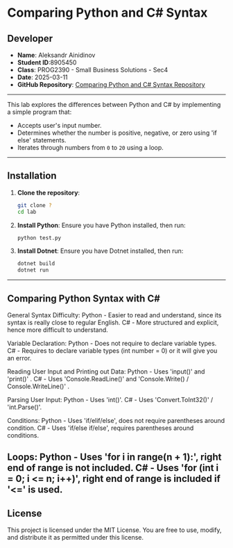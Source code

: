 # Comparing Python and C# Syntax

## Developer

- **Name**: Aleksandr Ainidinov 
- **Student ID**:8905450
- **Class**: PROG2390 - Small Business Solutions - Sec4 
- **Date**: 2025-03-11 
- **GitHub Repository**: [Comparing Python and C# Syntax Repository]()  

---

This lab explores the differences between Python and C# by implementing a simple program that:
- Accepts user's input number.
- Determines whether the number is positive, negative, or zero using 'if else' statements.
- Iterates through numbers from `0` to `20` using a loop.

---

## Installation

1. **Clone the repository**:
   ```bash
   git clone ?
   cd lab
   ```

2. **Install Python**:
   Ensure you have Python installed, then run:
   ```bash
   python test.py
   ```

3. **Install Dotnet**:
   Ensure you have Dotnet installed, then run:
   ```bash
   dotnet build
   dotnet run
   ```

---

## Comparing Python Syntax with C#
General Syntax Difficulty:
Python - Easier to read and understand, since its syntax is really close to regular English.
C# - More structured and explicit, hence more difficult to understand.

Variable Declaration:
Python - Does not require to declare variable types.
C# - Requires to declare variable types (int number = 0) or it will give you an error.

Reading User Input and Printing out Data:
Python - Uses 'input()' and 'print()' .
C# - Uses 'Console.ReadLine()' and 'Console.Write() / Console.WriteLine()' .

Parsing User Input:
Python - Uses 'int()'.
C# - Uses 'Convert.ToInt32()' / 'int.Parse()'.

Conditions:
Python - Uses 'if/elif/else', does not require parentheses around condition.
C# - Uses 'if/else if/else', requires parentheses around conditions.

Loops:
Python - Uses 'for i in range(n + 1):', right end of range is not included.
C# - Uses 'for (int i = 0; i <= n; i++)', right end of range is included if '<=' is used.
---

## License

This project is licensed under the MIT License. You are free to use, modify, and distribute it as permitted under this license.